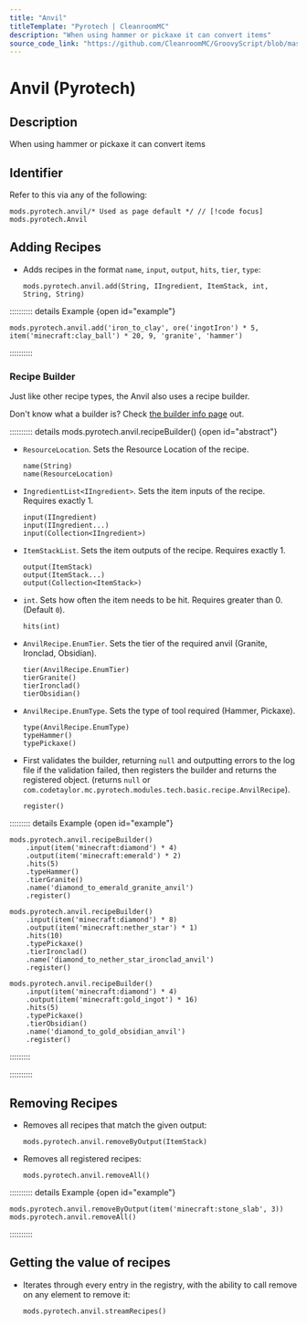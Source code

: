 ```yaml
---
title: "Anvil"
titleTemplate: "Pyrotech | CleanroomMC"
description: "When using hammer or pickaxe it can convert items"
source_code_link: "https://github.com/CleanroomMC/GroovyScript/blob/master/src/main/java/com/cleanroommc/groovyscript/compat/mods/pyrotech/Anvil.java"
---
```


# Anvil (Pyrotech)

## Description

When using hammer or pickaxe it can convert items

## Identifier

Refer to this via any of the following:

```groovy:no-line-numbers {1}
mods.pyrotech.anvil/* Used as page default */ // [!code focus]
mods.pyrotech.Anvil
```


## Adding Recipes

- Adds recipes in the format `name`, `input`, `output`, `hits`, `tier`, `type`:

    ```groovy:no-line-numbers
    mods.pyrotech.anvil.add(String, IIngredient, ItemStack, int, String, String)
    ```

:::::::::: details Example {open id="example"}
```groovy:no-line-numbers
mods.pyrotech.anvil.add('iron_to_clay', ore('ingotIron') * 5, item('minecraft:clay_ball') * 20, 9, 'granite', 'hammer')
```

::::::::::

### Recipe Builder

Just like other recipe types, the Anvil also uses a recipe builder.

Don't know what a builder is? Check [the builder info page](../../../groovy/builder.md) out.

:::::::::: details mods.pyrotech.anvil.recipeBuilder() {open id="abstract"}
- `ResourceLocation`. Sets the Resource Location of the recipe.

    ```groovy:no-line-numbers
    name(String)
    name(ResourceLocation)
    ```

- `IngredientList<IIngredient>`. Sets the item inputs of the recipe. Requires exactly 1.

    ```groovy:no-line-numbers
    input(IIngredient)
    input(IIngredient...)
    input(Collection<IIngredient>)
    ```

- `ItemStackList`. Sets the item outputs of the recipe. Requires exactly 1.

    ```groovy:no-line-numbers
    output(ItemStack)
    output(ItemStack...)
    output(Collection<ItemStack>)
    ```

- `int`. Sets how often the item needs to be hit. Requires greater than 0. (Default `0`).

    ```groovy:no-line-numbers
    hits(int)
    ```

- `AnvilRecipe.EnumTier`. Sets the tier of the required anvil (Granite, Ironclad, Obsidian).

    ```groovy:no-line-numbers
    tier(AnvilRecipe.EnumTier)
    tierGranite()
    tierIronclad()
    tierObsidian()
    ```

- `AnvilRecipe.EnumType`. Sets the type of tool required (Hammer, Pickaxe).

    ```groovy:no-line-numbers
    type(AnvilRecipe.EnumType)
    typeHammer()
    typePickaxe()
    ```

- First validates the builder, returning `null` and outputting errors to the log file if the validation failed, then registers the builder and returns the registered object. (returns `null` or `com.codetaylor.mc.pyrotech.modules.tech.basic.recipe.AnvilRecipe`).

    ```groovy:no-line-numbers
    register()
    ```

::::::::: details Example {open id="example"}
```groovy:no-line-numbers
mods.pyrotech.anvil.recipeBuilder()
    .input(item('minecraft:diamond') * 4)
    .output(item('minecraft:emerald') * 2)
    .hits(5)
    .typeHammer()
    .tierGranite()
    .name('diamond_to_emerald_granite_anvil')
    .register()

mods.pyrotech.anvil.recipeBuilder()
    .input(item('minecraft:diamond') * 8)
    .output(item('minecraft:nether_star') * 1)
    .hits(10)
    .typePickaxe()
    .tierIronclad()
    .name('diamond_to_nether_star_ironclad_anvil')
    .register()

mods.pyrotech.anvil.recipeBuilder()
    .input(item('minecraft:diamond') * 4)
    .output(item('minecraft:gold_ingot') * 16)
    .hits(5)
    .typePickaxe()
    .tierObsidian()
    .name('diamond_to_gold_obsidian_anvil')
    .register()
```

:::::::::

::::::::::

## Removing Recipes

- Removes all recipes that match the given output:

    ```groovy:no-line-numbers
    mods.pyrotech.anvil.removeByOutput(ItemStack)
    ```

- Removes all registered recipes:

    ```groovy:no-line-numbers
    mods.pyrotech.anvil.removeAll()
    ```

:::::::::: details Example {open id="example"}
```groovy:no-line-numbers
mods.pyrotech.anvil.removeByOutput(item('minecraft:stone_slab', 3))
mods.pyrotech.anvil.removeAll()
```

::::::::::

## Getting the value of recipes

- Iterates through every entry in the registry, with the ability to call remove on any element to remove it:

    ```groovy:no-line-numbers
    mods.pyrotech.anvil.streamRecipes()
    ```
